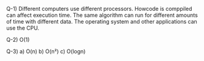 Q-1) Different computers use different processors.
Howcode is comppiled can affect execution time.
The same algorithm can run for different amounts of time with different data.
The operating system and other applications can use the CPU.

Q-2) O(1)

Q-3)
a) O(n)
b) O(n²)
c) O(logn)
